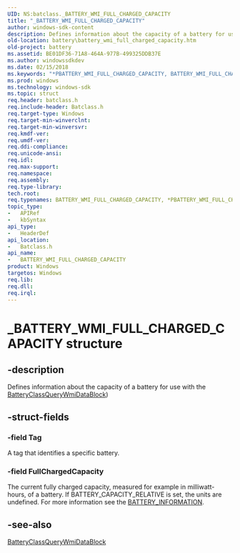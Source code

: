 ```yaml
---
UID: NS:batclass._BATTERY_WMI_FULL_CHARGED_CAPACITY
title: "_BATTERY_WMI_FULL_CHARGED_CAPACITY"
author: windows-sdk-content
description: Defines information about the capacity of a battery for use with the BatteryClassQueryWmiDataBlock).
old-location: battery\battery_wmi_full_charged_capacity.htm
old-project: battery
ms.assetid: BE01DF36-71A8-464A-977B-499325DDB37E
ms.author: windowssdkdev
ms.date: 02/15/2018
ms.keywords: "*PBATTERY_WMI_FULL_CHARGED_CAPACITY, BATTERY_WMI_FULL_CHARGED_CAPACITY, BATTERY_WMI_FULL_CHARGED_CAPACITY structure [Battery Devices], PBATTERY_WMI_FULL_CHARGED_CAPACITY, PBATTERY_WMI_FULL_CHARGED_CAPACITY structure pointer [Battery Devices], _BATTERY_WMI_FULL_CHARGED_CAPACITY, batclass/BATTERY_WMI_FULL_CHARGED_CAPACITY, batclass/PBATTERY_WMI_FULL_CHARGED_CAPACITY, battery.battery_wmi_full_charged_capacity"
ms.prod: windows
ms.technology: windows-sdk
ms.topic: struct
req.header: batclass.h
req.include-header: Batclass.h
req.target-type: Windows
req.target-min-winverclnt: 
req.target-min-winversvr: 
req.kmdf-ver: 
req.umdf-ver: 
req.ddi-compliance: 
req.unicode-ansi: 
req.idl: 
req.max-support: 
req.namespace: 
req.assembly: 
req.type-library: 
tech.root: 
req.typenames: BATTERY_WMI_FULL_CHARGED_CAPACITY, *PBATTERY_WMI_FULL_CHARGED_CAPACITY
topic_type:
-	APIRef
-	kbSyntax
api_type:
-	HeaderDef
api_location:
-	Batclass.h
api_name:
-	BATTERY_WMI_FULL_CHARGED_CAPACITY
product: Windows
targetos: Windows
req.lib: 
req.dll: 
req.irql: 
---
```


# _BATTERY_WMI_FULL_CHARGED_CAPACITY structure


## -description


Defines information about the capacity of a battery for use with the <a href="https://msdn.microsoft.com/library/windows/hardware/ff536268">BatteryClassQueryWmiDataBlock</a>)


## -struct-fields




### -field Tag

A tag that identifies a specific battery.


### -field FullChargedCapacity

The  current fully charged capacity, measured for example in milliwatt-hours, of a battery. If BATTERY_CAPACITY_RELATIVE is set, the units are undefined. For more information see the <a href="https://msdn.microsoft.com/library/windows/hardware/ff536283">BATTERY_INFORMATION</a>.


## -see-also




<a href="https://msdn.microsoft.com/library/windows/hardware/ff536268">BatteryClassQueryWmiDataBlock</a>
 

 

